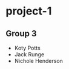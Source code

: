 # project-1
## Group 3
<ul>
  <li>Koty Potts</li>
  <li>Jack Runge</li>
  <li>Nichole Henderson</li>
</ul>
